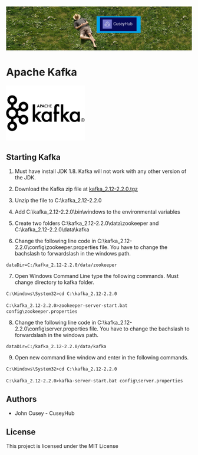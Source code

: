 ![CuseyHub](https://github.com/cusey/ImageForWiki/blob/master/Logos/CuseyHub_Banner_Small.jpg)

# Apache Kafka

<img 
src="https://github.com/cusey/ImageForWiki/blob/master/Logos/ApacheKafka.PNG" 
alt="Apache Kafka" 
height="150px"/>  

## Starting Kafka    
1. Must have install JDK 1.8. Kafka will not work with any other version of the JDK.

2. Download the Kafka zip file at [kafka_2.12-2.2.0.tgz ](https://www.apache.org/dyn/closer.cgi?path=/kafka/2.2.0/kafka_2.12-2.2.0.tgz)

3. Unzip the file to C:\kafka_2.12-2.2.0

4. Add C:\kafka_2.12-2.2.0\bin\windows to the environmental variables

5. Create two folders C:\kafka_2.12-2.2.0\data\zookeeper and C:\kafka_2.12-2.2.0\data\kafka

6. Change the following line code in C:\kafka_2.12-2.2.0\config\zookeeper.properties file. You have to change the bachslash to forwardslash in the windows path. 

```
dataDir=C:/kafka_2.12-2.2.0/data/zookeeper
```
7. Open Windows Command Line type the following commands. Must change directory to kafka folder.

```
C:\Windows\System32>cd C:\kafka_2.12-2.2.0

C:\kafka_2.12-2.2.0>zookeeper-server-start.bat config\zookeeper.properties
```

8. Change the following line code in C:\kafka_2.12-2.2.0\config\server.properties file. You have to change the bachslash to forwardslash in the windows path.

```
dataDir=C:/kafka_2.12-2.2.0/data/kafka
```

9. Open new command line window and enter in the following commands.

```
C:\Windows\System32>cd C:\kafka_2.12-2.2.0

C:\kafka_2.12-2.2.0>kafka-server-start.bat config\server.properties
```

## Authors
* John Cusey - CuseyHub  

## License   
This project is licensed under the MIT License

